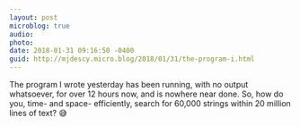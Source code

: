 ```yaml
---
layout: post
microblog: true
audio: 
photo: 
date: 2018-01-31 09:16:50 -0400
guid: http://mjdescy.micro.blog/2018/01/31/the-program-i.html
---
```

The program I wrote yesterday has been running, with no output whatsoever, for over 12 hours now, and is nowhere near done. So, how do you, time- and space- efficiently, search for 60,000 strings within 20 million lines of text? 😅 
